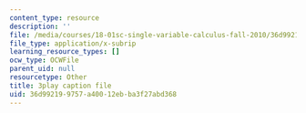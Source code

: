 ```yaml
---
content_type: resource
description: ''
file: /media/courses/18-01sc-single-variable-calculus-fall-2010/36d992199757a40012ebba3f27abd368_Pd2xP5zDsRw.srt
file_type: application/x-subrip
learning_resource_types: []
ocw_type: OCWFile
parent_uid: null
resourcetype: Other
title: 3play caption file
uid: 36d99219-9757-a400-12eb-ba3f27abd368
---
```

